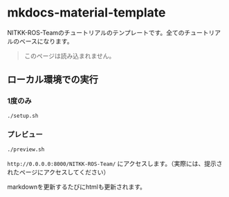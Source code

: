 # mkdocs-material-template
NITKK-ROS-Teamのチュートリアルのテンプレートです。全てのチュートリアルのベースになります。

> このページは読み込まれません。


## ローカル環境での実行

### 1度のみ

```bash
./setup.sh
```

### プレビュー

```bash
./preview.sh
```

`http://0.0.0.0:8000/NITKK-ROS-Team/` にアクセスします。（実際には、提示されたページにアクセスしてください）

markdownを更新するたびにhtmlも更新されます。